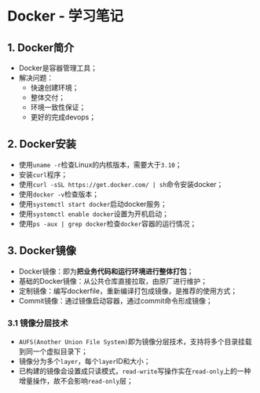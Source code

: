 # Docker - 学习笔记

## 1. Docker简介
- Docker是容器管理工具；
- 解决问题：
	- 快速创建环境；
	- 整体交付；
	- 环境一致性保证；
	- 更好的完成devops；

## 2. Docker安装
- 使用`uname -r`检查Linux的内核版本，需要大于`3.10`；
- 安装`curl`程序；
- 使用`curl -sSL https://get.docker.com/ | sh`命令安装docker；
- 使用`docker -v`检查版本；
- 使用`systemctl start docker`启动docker服务；
- 使用`systemctl enable docker`设置为开机启动；
- 使用`ps -aux | grep docker`检查`docker`容器的运行情况；

## 3. Docker镜像
- Docker镜像：即为**把业务代码和运行环境进行整体打包**；
- 基础的Docker镜像：从公共仓库直接拉取，由原厂进行维护；
- 定制镜像：编写dockerfile，重新编译打包成镜像，是推荐的使用方式；
- Commit镜像：通过镜像启动容器，通过commit命令形成镜像；

### 3.1 镜像分层技术
- `AUFS(Another Union File System)`即为镜像分层技术，支持将多个目录挂载到同一个虚拟目录下；
- 镜像分为多个`layer`，每个`layer`ID和大小；
- 已构建的镜像会设置成只读模式，`read-write`写操作实在`read-only`上的一种增量操作，故不会影响`read-only`层；
